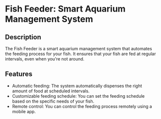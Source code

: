 # Fish Feeder: Smart Aquarium Management System

## Description
The Fish Feeder is a smart aquarium management system that automates the feeding process for your fish. It ensures that your fish are fed at regular intervals, even when you're not around.

## Features
- Automatic feeding: The system automatically dispenses the right amount of food at scheduled intervals.
- Customizable feeding schedule: You can set the feeding schedule based on the specific needs of your fish.
- Remote control: You can control the feeding process remotely using a mobile app.
